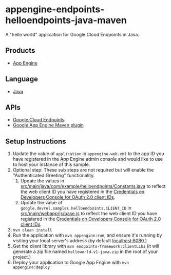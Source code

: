 appengine-endpoints-helloendpoints-java-maven
=============================================

A "hello world" application for Google Cloud Endpoints in Java.

## Products
- [App Engine][1]

## Language
- [Java][2]

## APIs
- [Google Cloud Endpoints][3]
- [Google App Engine Maven plugin][4]

## Setup Instructions
1. Update the value of `application` in `appengine-web.xml` to the app ID you
   have registered in the App Engine admin console and would like to use to host
   your instance of this sample.
1. Optional step: These sub steps are not required but will enable the "Authenticated
Greeting" functionality.
   1. Update the values in [src/main/java/com/example/helloendpoints/Constants.java](src/main/java/com/example/helloendpoints/Constants.java) to reflect the web client ID you have registered in the
[Credentials on Developers Console for OAuth 2.0 client IDs][6].
    1. Update the value of `google.devrel.samples.helloendpoints.CLIENT_ID` in
[src/main/webapp/js/base.js](src/main/webapp/js/base.js) to reflect the web client ID you have registered in the
[Credentials on Developers Console for OAuth 2.0 client IDs][6].
1. `mvn clean install`
1. Run the application with `mvn appengine:run`, and ensure it's running
   by visiting your local server's address (by default [localhost:8080][5].)
1. Get the client library with `mvn endpoints-framework:clientLibs` (it will generate a zip file named `helloworld-v1-java.zip` in the root of your project.)
1. Deploy your application to Google App Engine with `mvn appengine:deploy`


[1]: https://developers.google.com/appengine
[2]: http://java.com/en/
[3]: https://developers.google.com/appengine/docs/java/endpoints/
[4]: https://developers.google.com/appengine/docs/java/tools/maven
[5]: https://localhost:8080/
[6]: https://console.developers.google.com/project/_/apiui/credential
